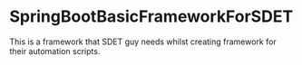 # SpringBootBasicFrameworkForSDET
This is a framework that SDET guy needs whilst creating framework for their automation scripts.
